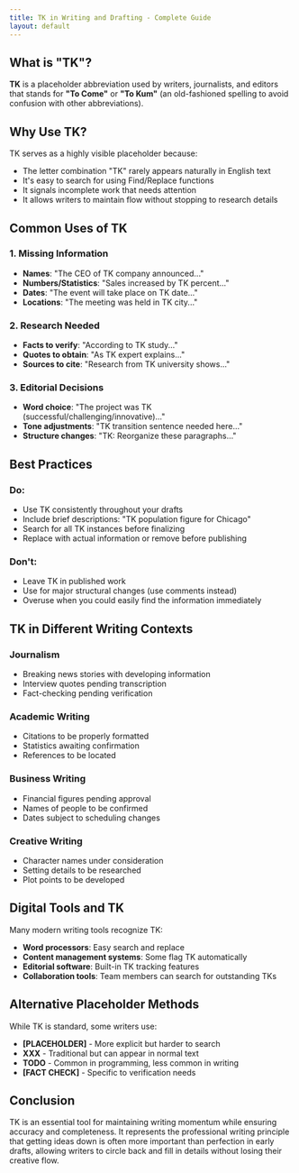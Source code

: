 ```yaml
---
title: TK in Writing and Drafting - Complete Guide
layout: default
---
```


## What is "TK"?

**TK** is a placeholder abbreviation used by writers, journalists, and editors that stands for **"To Come"** or **"To Kum"** (an old-fashioned spelling to avoid confusion with other abbreviations).

## Why Use TK?

TK serves as a highly visible placeholder because:
- The letter combination "TK" rarely appears naturally in English text
- It's easy to search for using Find/Replace functions
- It signals incomplete work that needs attention
- It allows writers to maintain flow without stopping to research details

## Common Uses of TK

### 1. Missing Information
- **Names**: "The CEO of TK company announced..."
- **Numbers/Statistics**: "Sales increased by TK percent..."
- **Dates**: "The event will take place on TK date..."
- **Locations**: "The meeting was held in TK city..."

### 2. Research Needed
- **Facts to verify**: "According to TK study..."
- **Quotes to obtain**: "As TK expert explains..."
- **Sources to cite**: "Research from TK university shows..."

### 3. Editorial Decisions
- **Word choice**: "The project was TK (successful/challenging/innovative)..."
- **Tone adjustments**: "TK transition sentence needed here..."
- **Structure changes**: "TK: Reorganize these paragraphs..."

## Best Practices

### Do:
- Use TK consistently throughout your drafts
- Include brief descriptions: "TK population figure for Chicago"
- Search for all TK instances before finalizing
- Replace with actual information or remove before publishing

### Don't:
- Leave TK in published work
- Use for major structural changes (use comments instead)
- Overuse when you could easily find the information immediately

## TK in Different Writing Contexts

### Journalism
- Breaking news stories with developing information
- Interview quotes pending transcription
- Fact-checking pending verification

### Academic Writing
- Citations to be properly formatted
- Statistics awaiting confirmation
- References to be located

### Business Writing
- Financial figures pending approval
- Names of people to be confirmed
- Dates subject to scheduling changes

### Creative Writing
- Character names under consideration
- Setting details to be researched
- Plot points to be developed

## Digital Tools and TK

Many modern writing tools recognize TK:
- **Word processors**: Easy search and replace
- **Content management systems**: Some flag TK automatically
- **Editorial software**: Built-in TK tracking features
- **Collaboration tools**: Team members can search for outstanding TKs

## Alternative Placeholder Methods

While TK is standard, some writers use:
- **[PLACEHOLDER]** - More explicit but harder to search
- **XXX** - Traditional but can appear in normal text
- **TODO** - Common in programming, less common in writing
- **[FACT CHECK]** - Specific to verification needs

## Conclusion

TK is an essential tool for maintaining writing momentum while ensuring accuracy and completeness. It represents the professional writing principle that getting ideas down is often more important than perfection in early drafts, allowing writers to circle back and fill in details without losing their creative flow.
